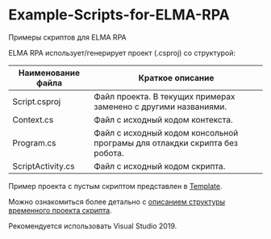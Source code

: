 # Example-Scripts-for-ELMA-RPA
Примеры скриптов для ELMA RPA

ELMA RPA использует/генерирует проект (.csproj) со структурой:

| Наименование файла | Краткое описание |
| ---- | ---- |
| Script.csproj | Файл проекта. В текущих примерах заменено с другими названиями. |
| Context.cs | Файл с исходный кодом контекста. |
| Program.cs | Файл с исходный кодом консольной програмы для отлакдки скрипта без робота. |
| ScriptActivity.cs | Файл с исходный кодом скрипта. |

Пример проекта с пустым скриптом представлен в [Template](https://github.com/DrGennadius/Example-Scripts-for-ELMA-RPA/tree/master/Template).

Можно ознакомиться более детально с [описанием структуры временного проекта скрипта](https://github.com/DrGennadius/Example-Scripts-for-ELMA-RPA/wiki/%D0%9E%D0%BF%D0%B8%D1%81%D0%B0%D0%BD%D0%B8%D0%B5-%D1%81%D1%82%D1%80%D1%83%D0%BA%D1%82%D1%83%D1%80%D1%8B-%D0%B2%D1%80%D0%B5%D0%BC%D0%B5%D0%BD%D0%BD%D0%BE%D0%B3%D0%BE-%D0%BF%D1%80%D0%BE%D0%B5%D0%BA%D1%82%D0%B0-%D1%81%D0%BA%D1%80%D0%B8%D0%BF%D1%82%D0%B0).

Рекомендуется использовать Visual Studio 2019.
